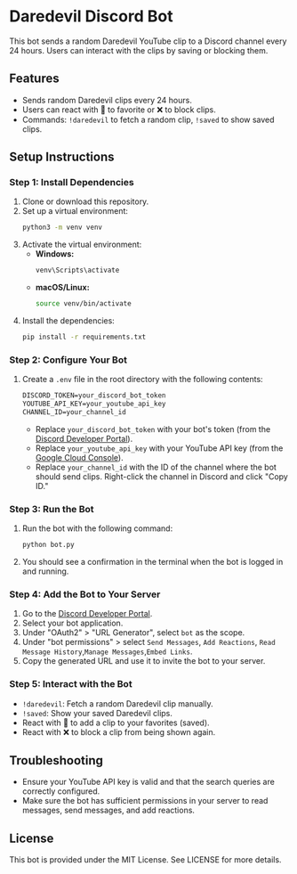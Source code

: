 # Daredevil Discord Bot

This bot sends a random Daredevil YouTube clip to a Discord channel every 24 hours. Users can interact with the clips by saving or blocking them.

## Features
- Sends random Daredevil clips every 24 hours.
- Users can react with 🌟 to favorite or ❌ to block clips.
- Commands: `!daredevil` to fetch a random clip, `!saved` to show saved clips.

## Setup Instructions

### Step 1: Install Dependencies
1. Clone or download this repository.
2. Set up a virtual environment:
    ```bash
    python3 -m venv venv
    ```
3. Activate the virtual environment:
    - **Windows:**
      ```bash
      venv\Scripts\activate
      ```
    - **macOS/Linux:**
      ```bash
      source venv/bin/activate
      ```
4. Install the dependencies:
    ```bash
    pip install -r requirements.txt
    ```

### Step 2: Configure Your Bot
1. Create a `.env` file in the root directory with the following contents:
    ```txt
    DISCORD_TOKEN=your_discord_bot_token
    YOUTUBE_API_KEY=your_youtube_api_key
    CHANNEL_ID=your_channel_id
    ```
   - Replace `your_discord_bot_token` with your bot's token (from the [Discord Developer Portal](https://discord.com/developers/applications)).
   - Replace `your_youtube_api_key` with your YouTube API key (from the [Google Cloud Console](https://console.cloud.google.com/)).
   - Replace `your_channel_id` with the ID of the channel where the bot should send clips. Right-click the channel in Discord and click "Copy ID."

### Step 3: Run the Bot
1. Run the bot with the following command:
    ```bash
    python bot.py
    ```

2. You should see a confirmation in the terminal when the bot is logged in and running.

### Step 4: Add the Bot to Your Server
1. Go to the [Discord Developer Portal](https://discord.com/developers/applications).
2. Select your bot application.
3. Under "OAuth2" > "URL Generator", select `bot` as the scope.
4. Under "bot permissions" > select `Send Messages`, `Add Reactions`, `Read Message History`,`Manage Messages`,`Embed Links`.
5. Copy the generated URL and use it to invite the bot to your server.

### Step 5: Interact with the Bot
- `!daredevil`: Fetch a random Daredevil clip manually.
- `!saved`: Show your saved Daredevil clips.
- React with 🌟 to add a clip to your favorites (saved).
- React with ❌ to block a clip from being shown again.

## Troubleshooting

- Ensure your YouTube API key is valid and that the search queries are correctly configured.
- Make sure the bot has sufficient permissions in your server to read messages, send messages, and add reactions.

## License

This bot is provided under the MIT License. See LICENSE for more details.
